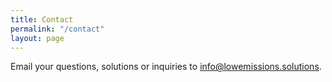 ```yaml
---
title: Contact
permalink: "/contact"
layout: page
---
```


Email your questions, solutions or inquiries to [info@lowemissions.solutions](mailto:info@lowemissions.solutions). 
